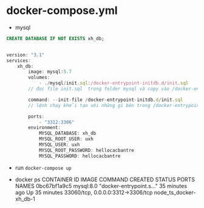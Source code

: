 # docker-compose.yml

- mysql
  
```sql
CREATE DATABASE IF NOT EXISTS xh_db;
```

``` js

version: "3.1" 
services:
    xh_db:
        image: mysql:5.7
        volumes:
            - ./mysql/init.sql:/docker-entrypoint-initdb.d/init.sql
        // đọc file init.sql  trong folder mysql và copy vào /docker-entrypoint-initdb.d/init.sql

        command: --init-file /docker-entrypoint-initdb.d/init.sql
        // lệnh chạy khởi tạo với những gì bên trong /docker-entrypoint-initdb.d/init.sql

        ports:
            - "3312:3306"
        environment:
            MYSQL_DATABASE: xh_db
            MYSQL_ROOT_USER: uxh
            MYSQL_USER: uxh
            MYSQL_ROOT_PASSWORD: hellocacbantre
            MYSQL_PASSWORD: hellocacbantre

```

* run 
`docker-compose up`

* docker ps
CONTAINER ID   IMAGE       COMMAND                  CREATED          STATUS          PORTS                               NAMES
0bc67bf1a9c5   mysql:8.0   "docker-entrypoint.s…"   35 minutes ago   Up 35 minutes   33060/tcp, 0.0.0.0:3312->3306/tcp   node_ts_docker-xh_db-1

